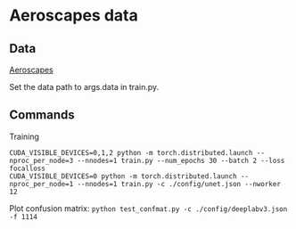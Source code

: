 # Aeroscapes data
## Data
[Aeroscapes](https://github.com/ishann/aeroscapes)

Set the data path to args.data in train.py.


## Commands
Training
```
CUDA_VISIBLE_DEVICES=0,1,2 python -m torch.distributed.launch --nproc_per_node=3 --nnodes=1 train.py --num_epochs 30 --batch 2 --loss focalloss
CUDA_VISIBLE_DEVICES=0 python -m torch.distributed.launch --nproc_per_node=1 --nnodes=1 train.py -c ./config/unet.json --nworker 12
```

Plot confusion matrix: `python test_confmat.py -c ./config/deeplabv3.json -f 1114`